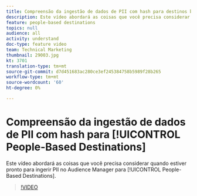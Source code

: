 ```yaml
---
title: Compreensão da ingestão de dados de PII com hash para destinos baseados em pessoas
description: Este vídeo abordará as coisas que você precisa considerar quando estiver pronto para assimilar PII no Audience Manager para destinos baseados em pessoas.
feature: people-based destinations
topics: null
audience: all
activity: understand
doc-type: feature video
team: Technical Marketing
thumbnail: 29003.jpg
kt: 3701
translation-type: tm+mt
source-git-commit: d7d451683ac280ce3ef245384758b5989f28b265
workflow-type: tm+mt
source-wordcount: '60'
ht-degree: 0%

---
```



# Compreensão da ingestão de dados de PII com hash para [!UICONTROL People-Based Destinations]

Este vídeo abordará as coisas que você precisa considerar quando estiver pronto para ingerir PII no Audience Manager para [!UICONTROL People-Based Destinations].

>[!VIDEO](https://video.tv.adobe.com/v/29003/?quality=12)

